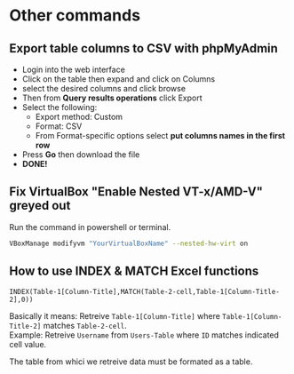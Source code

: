# Other commands
## Export table columns to CSV with phpMyAdmin
* Login into the web interface
* Click on the table then expand and click on Columns
* select the desired columns and click browse
* Then from __Query results operations__ click Export
* Select the following:
    * Export method: Custom
    * Format: CSV
    * From Format-specific options select __put columns names in the first row__
* Press __Go__ then download the file
* __DONE!__

## Fix VirtualBox "Enable Nested VT-x/AMD-V" greyed out
Run the command in powershell or terminal.
```bash
VBoxManage modifyvm "YourVirtualBoxName" --nested-hw-virt on
```
## How to use INDEX & MATCH Excel functions
```excel
INDEX(Table-1[Column-Title],MATCH(Table-2-cell,Table-1[Column-Title-2],0))
```

Basically it means: Retreive ```Table-1[Column-Title]``` where ```Table-1[Column-Title-2]``` matches ```Table-2-cell```.  
Example: Retreive ```Username``` from ```Users-Table``` where ```ID``` matches indicated cell value.

The table from whici we retreive data must be formated as a table.
